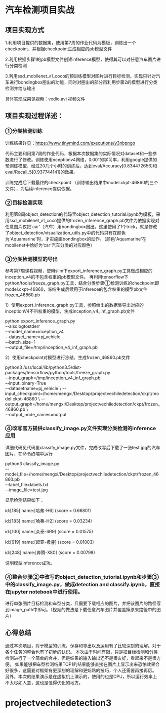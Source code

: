 # 汽车检测项目实战
## 项目实现方式
1.利用项目提供的数据集，使用第7周的作业代码为模板，训练出一个checkpoint，并根据checkpoint生成相应的pb模型文件

2.利用根据步骤1的pb模型文件创建inference模型，使得其可以对任意汽车图片进行分类检测

3.利用ssd_mobilenet_v1_coco的预训练模型对图片进行目标检测，实现只针对汽车进行bondingbox圈出的功能，同时对圈出的部分再利用步骤2的模型进行分类检测并给与输出

具体实现成果见视频：vedio.avi 视频文件

## 项目实现过程详述：
### ①分类检测训练
训练结果详见：https://www.tinymind.com/executions/y3nbpngo

代码主要利用第7周的作业代码，根据本次数据集的实际情况对dataset和一些参数进行了修改。训练使用nceptionv4网络，0.001的学习率，利用google提供的预训练模型，经过20几个小时的训练后，达到eval/Accuracy[0.834472656]和eval/Recall_5[0.937744141]的效果。

训练完成后下载最终的checkpoint （训练输出结果中model.ckpt-46860的三个文件），为后续inference提供依据。

### ②目标检测实现
利用第8周object_detection的代码里object_detection_tutorial.ipynb为模板，采用ssd_mobilenet_v1_coco提供的frozen_inference_graph.pb文件为依据实现对任意图片仅把‘car’（汽车）用bondingbox圈出。这里使用了1个trick，就是修改了object_detection/visualization_utils.py中的代码只有在颜色为'Aquamarine'时，才实施画bondingbox的动作。（颜色'Aquamarine'在mobilenet中恰好为‘car’汽车分类的对应颜色）

### ③分类检测模型的导出
参考第7周课程视频，使用slim下export_inference_graph.py工具做成相应的inception_v4的不包含权重的pb模型文件。
再利用tensorflow下python/tools/freeze_graph.py工具，结合分类步骤①检测训练的checkpoint即model.ckpt-46860，冻结生成后续用于inferece的包含权重的模型pb文件frozen_46860.pb

1）使用export_inference_graph.py工具，参照给出的数据集导出对应的inceptionV4不带权重的模型，生成inception_v4_inf_graph.pb文件

python export_inference_graph.py \
  --alsologtostderr \
  --model_name=inception_v4 \
  --dataset_name=pj_vehicle \
  --batch_size=1 \
  --output_file=/tmp/inception_v4_inf_graph.pb


2）使用checkpoint对模型进行冻结，生成frozen_46860.pb文件

python3 /usr/local/lib/python3.5/dist-packages/tensorflow/python/tools/freeze_graph.py \
  --input_graph=/tmp/inception_v4_inf_graph.pb \
  --input_binary=True \
  --datasetname=pj_vehicle \ 
  --input_checkpoint=/home/mengxi/Desktop/projectvechiledetection/ckpt/model.ckpt-46860  \ 
  --output_graph=/home/mengxi/Desktop/projectvechiledetection/ckpt/frozen_46860.pb \  
  --output_node_names=output 

### ④改写官方提供classify_image.py文件实现分类检测的inference应用

详细代码见代码里classify_image.py文件，完成改写后下载了一张test.jpg的汽车图片，在命令终端中运行

python3 classify_image.py \
--model_file=/home/mengxi/Desktop/projectvechiledetection/ckpt/frozen_46860.pb \
--label_file=labels.txt  \
--image_file=test.jpg

显示检测结果如下：

id:[185] name:[哈弗-H6] (score = 0.66801)

id:[183] name:[哈弗-H2] (score = 0.03234)

id:[100] name:[众泰-SR9] (score = 0.01575)

id:[619] name:[起亚-极睿] (score = 0.01003)

id:[248] name:[奔腾-X80] (score = 0.00798)

说明模型inference成功。


### ④整合步骤②中改写的object_detection_tutorial.ipynb和步骤③中的classify_image.py，做成detection and classify.ipynb，直接在jupyter notebook中进行使用。

进行单张图片目标检测和车型分类，只需要下载相应的图片，并把该图片的路径写到image_path中即可。（视频的做法是下载任意汽车图片并覆盖掉原来路径中的图片）


## 心得总结
通过本次项目，对于模型的训练，保存和导出以及运用有了比较深刻的理解。对于各个任务的整合也有了初步的认识。
本次由于时间有限，只是把目标检测和分类检测进行了一个简单的合并，但是结果的输入输出还不是很友好，看起来不是很方便。
如果能够把车型检测结果TOP1的结果能够直接在图片上显示出来恐怕效果会好很多，这需要对框架有更深刻的理解和更娴熟的技巧，个人还需要再接再厉。
另外，本次的结果演示是在虚拟机上演示的，使用的也是CPU，所以运行效率上不太尽如人意，这也是值得优化的地方。




# projectvechiledetection3
